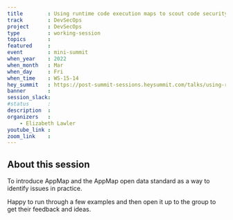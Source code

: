 ```yaml
---
title        : Using runtime code execution maps to scout code security flaws
track        : DevSecOps
project      : DevSecOps
type         : working-session
topics       :
featured     :
event        : mini-summit
when_year    : 2022
when_month   : Mar
when_day     : Fri
when_time    : WS-15-14
hey_summit   : https://post-summit-sessions.heysummit.com/talks/using-runtime-code-execution-maps-to-scout-code-security-flaws/
banner       : 
session_slack:
#status      : 
description  :
organizers   :
    - Elizabeth Lawler       
youtube_link : 
zoom_link    :  
---
```


## About this session

To introduce AppMap and the AppMap open data standard as a way to identify issues in practice.

Happy to run through a few examples and then open it up to the group to get their feedback and ideas.
